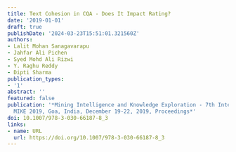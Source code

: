 ```yaml
---
title: Text Cohesion in CQA - Does It Impact Rating?
date: '2019-01-01'
draft: true
publishDate: '2024-03-23T15:51:01.321560Z'
authors:
- Lalit Mohan Sanagavarapu
- Jahfar Ali Pichen
- Syed Mohd Ali Rizwi
- Y. Raghu Reddy
- Dipti Sharma
publication_types:
- '1'
abstract: ''
featured: false
publication: '*Mining Intelligence and Knowledge Exploration - 7th International Conference,
  MIKE 2019, Goa, India, December 19-22, 2019, Proceedings*'
doi: 10.1007/978-3-030-66187-8_3
links:
- name: URL
  url: https://doi.org/10.1007/978-3-030-66187-8_3
---
```


